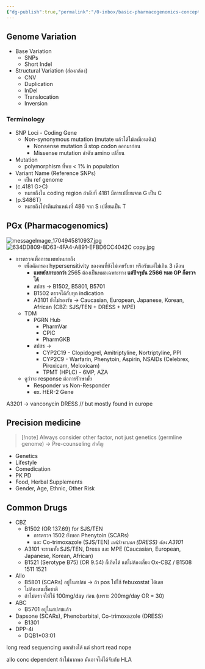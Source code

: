 ```yaml
---
{"dg-publish":true,"permalink":"/0-inbox/basic-pharmacogenomics-concept/","created":"2023-12-17T15:57:36.055+07:00","updated":"2025-09-14T21:27:39.055+07:00"}
---
```


## Genome Variation
- Base Variation
	- SNPs
	- Short Indel
- Structural Variation (ส่องกล้อง)
	- CNV
	- Duplication
	- InDel
	- Translocation
	- Inversion

### Terminology
- SNP Loci - Coding Gene
	- Non-synonymous mutation (mutate แล้วได้ไม่เหมือนเดิม)
		- Nonsense mutation มี stop codon ออกมาก่อน
		- Missense mutation ลำดับ amino เปลี่ยน
- Mutation
	- polymorphism ที่พบ < 1% in population
- Variant Name (Reference SNPs) 
	- เป็น ref genome
- (c.4181 G>C)
	- หมายถึงใน coding region ลำดับที่ 4181 มีการเปลี่ยนจาก G เป็น C
- (p.S486T)
	- หมายถึงโปรตีนตำแหน่งที่ 486 จาก S เปลี่ยนเป็น T


## PGx (Pharmacogenomics)
![messageImage_1704945810937.jpg](/img/user/3%20Resources/Attachment/messageImage_1704945810937.jpg)
![634DD809-8D63-4FA4-A891-EFBD6CC4042C copy.jpg](/img/user/3%20Resources/Attachment/634DD809-8D63-4FA4-A891-EFBD6CC4042C%20copy.jpg)
- การตรวจเพื่อการแพทย์หมายถึง
	- เพื่อคัดกรอง hypersensitivity ของคนที่ยังไม่เคยรับยา หรือรับแต่ไม่เกิน 3 เดือน
		- **แพทย์สภาบอกว่า** 2565 ต้องเป็นหมอเฉพาะทาง **แต่ปัจจุบัน 2566 หมอ GP ก็ตรวจได้**
		- สปสช -> B1502, B5801, B5701
		- B1502 ตรวจได้กับทุก indication
		- A3101 ยังไม่รองรับ -> Caucasian, European, Japanese, Korean, African (CBZ: SJS/TEN + DRESS + MPE)
	- TDM
		- PGRN Hub
			- PharmVar
			- CPIC
			- PharmGKB
		- สปสช -> 
			- CYP2C19 - Clopidogrel, Amitriptyline, Nortriptyline, PPI
			- CYP2C9 - Warfarin, Phenytoin, Aspirin, NSAIDs (Celebrex, Piroxicam, Meloxicam)
			- TPMT (HPLC) - 6MP, AZA
	- ดูว่าจะ response ต่อการรักษามั้ย
		- Responder vs Non-Responder
		- ex. HER-2 Gene

A3201 -> vanconycin DRESS // but mostly found in europe

## Precision medicine
>[!note] Always consider other factor, not just genetics (germline genome) -> Pre-counseling สำคัญ
- Genetics
- Lifestyle
- Comedication
- PK PD
- Food, Herbal Supplements
- Gender, Age, Ethnic, Other Risk


## Common Drugs
- CBZ
	- B1502 (OR 137.69) for SJS/TEN
		- การตรวจ 1502 ยังบอก Phenytoin (SCARs)
		- และ Co-trimoxazole (SJS/TEN) *แต่ถ้าจะบอก (DRESS) ต้อง A3101*
	- A3101 จะรวมทั้ง SJS/TEN, Dress และ MPE (Caucasian, European, Japanese, Korean, African)
	- B1521 (Serotype B75) (OR 9.54) ก็เกิดได้ แต่ไม่ต้องเลี่ยง Ox-CBZ / B1508 1511 1521
- Allo
	- B5801 (SCARs) อยู่ในสปสช -> ถ้า pos ไปใช้ febuxostat ได้เลย
	- ไม่ต้องสนเชื้อชาติ
	- ถ้าไม่ตรวจให้ใช้ 100mg/day ก่อน (เพราะ 200mg/day OR = 30)
- ABC
	- B5701 อยู่ในสปสชแล้ว
- Dapsone (SCARs), Phenobarbital, Co-trimoxazole (DRESS)
	- B1301
- DPP-4i
	- DQB1\*03:01


long read sequencing แยกข้างได้
แต่ short read nope

allo conc dependent ถ้าไม่มากพอ มันอาจไม่ได้จับกับ HLA